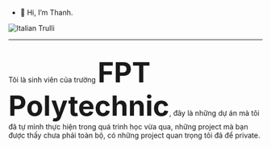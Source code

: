 - 👋 Hi, I’m Thanh.
<img src="![70804f7e25b11f29db904f2fa7b4cd9d](https://user-images.githubusercontent.com/105102395/222265688-f6a6404c-9ebe-4ca7-8b49-5f8007d6214c.gif)" alt="Italian Trulli">
<hr> <br>
Tôi là sinh viên của trường <strong style="font-size: 55px;">FPT Polytechnic</strong>, đây là những dự án mà tôi đã tự mình thực hiện trong quá trình học vừa qua, những project mà bạn được thấy chưa phải toàn bộ, có những project quan trọng tôi đã để private.
